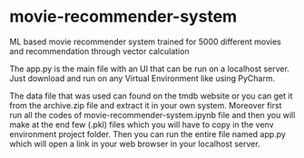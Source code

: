 # movie-recommender-system
ML based movie recommender system trained for 5000 different movies and recommendation through vector calculation

The app.py is the main file with an UI that can be run on a localhost server. Just download and run on any Virtual Environment like using PyCharm.

The data file that was used can found on the tmdb website or you can get it from the archive.zip file and extract it in your own system.
Moreover first run all the codes of movie-recommender-system.ipynb file and then you will make at the end few (.pkl) files which you will have to copy in the venv environment project folder.
Then you can run the entire file named app.py which will open a link in your web browser in your localhost server. 
